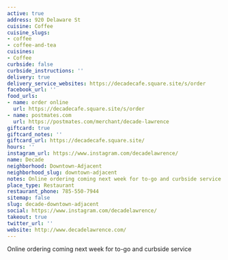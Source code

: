 ```yaml
---
active: true
address: 920 Delaware St
cuisine: Coffee
cuisine_slugs:
- coffee
- coffee-and-tea
cuisines:
- Coffee
curbside: false
curbside_instructions: ''
delivery: true
delivery_service_websites: https://decadecafe.square.site/s/order
facebook_url: ''
food_urls:
- name: order online
  url: https://decadecafe.square.site/s/order
- name: postmates.com
  url: https://postmates.com/merchant/decade-lawrence
giftcard: true
giftcard_notes: ''
giftcard_url: https://decadecafe.square.site/
hours: ''
instagram_url: https://www.instagram.com/decadelawrence/
name: Decade
neighborhood: Downtown-Adjacent
neighborhood_slug: downtown-adjacent
notes: Online ordering coming next week for to-go and curbside service
place_type: Restaurant
restaurant_phone: 785-550-7944
sitemap: false
slug: decade-downtown-adjacent
social: https://www.instagram.com/decadelawrence/
takeout: true
twitter_url: ''
website: http://www.decadelawrence.com/
---
```


Online ordering coming next week for to-go and curbside service